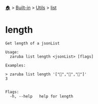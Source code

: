 <!--startTocHeader-->
[🏠](../../../README.md) > [Built-in](../../README.md) > [Utils](../README.md) > [list](README.md)
# length
<!--endTocHeader-->

```
Get length of a jsonList

Usage:
  zaruba list length <jsonList> [flags]

Examples:

> zaruba list length '["🍊","🍓","🍇"]'
3


Flags:
  -h, --help   help for length

```

<!--startTocSubtopic-->
<!--endTocSubtopic-->